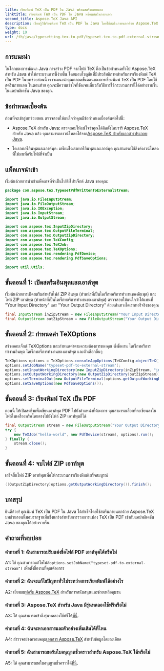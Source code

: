 ```yaml
---
title: เรียงพิมพ์ TeX เป็น PDF ใน Java พร้อมสตรีมภายนอก
linktitle: เรียงพิมพ์ TeX เป็น PDF ใน Java พร้อมสตรีมภายนอก
second_title: Aspose.TeX Java API
description: เรียนรู้วิธีเรียงพิมพ์ TeX เป็น PDF ใน Java โดยใช้สตรีมภายนอกด้วย Aspose.TeX ปฏิบัติตามคำแนะนำทีละขั้นตอนของเราเพื่อการบูรณาการที่ราบรื่น
type: docs
weight: 10
url: /th/java/typesetting-tex-to-pdf/typeset-tex-to-pdf-external-stream/
---
```

## การแนะนำ

ในโลกของการพัฒนา Java การสร้าง PDF จากไฟล์ TeX ถือเป็นข้อกำหนดทั่วไป Aspose.TeX สำหรับ Java ทำให้กระบวนการนี้ง่ายขึ้น โดยมอบโซลูชันที่มีประสิทธิภาพสำหรับการเรียงพิมพ์ TeX เป็น PDF ในบทช่วยสอนนี้ เราจะแนะนำคุณตลอดขั้นตอนของการเรียงพิมพ์ TeX เป็น PDF โดยใช้สตรีมภายนอก ในตอนท้าย คุณจะมีความเข้าใจที่ชัดเจนเกี่ยวกับวิธีการใช้กระบวนการนี้ได้อย่างราบรื่นในแอปพลิเคชัน Java ของคุณ

## ข้อกำหนดเบื้องต้น

ก่อนที่จะเข้าสู่บทช่วยสอน ตรวจสอบให้แน่ใจว่าคุณมีข้อกำหนดเบื้องต้นต่อไปนี้:

- Aspose.TeX สำหรับ Java: ตรวจสอบให้แน่ใจว่าคุณได้ติดตั้งไลบรารี Aspose.TeX สำหรับ Java แล้ว คุณสามารถดาวน์โหลดได้จาก[Aspose.TeX สำหรับเอกสารประกอบ Java](https://reference.aspose.com/tex/java/).

- ไดเรกทอรีอินพุตและเอาต์พุต: เตรียมไดเรกทอรีอินพุตและเอาต์พุต คุณสามารถใช้ลิงค์ดาวน์โหลดที่ให้มาเพื่อรับไฟล์ที่จำเป็น

## แพ็คเกจนำเข้า

เริ่มต้นด้วยการนำเข้าแพ็คเกจที่จำเป็นไปยังโปรเจ็กต์ Java ของคุณ:

```java
package com.aspose.tex.TypesetPdfWrittenToExternalStream;

import java.io.FileInputStream;
import java.io.FileOutputStream;
import java.io.IOException;
import java.io.InputStream;
import java.io.OutputStream;

import com.aspose.tex.InputZipDirectory;
import com.aspose.tex.OutputFileTerminal;
import com.aspose.tex.OutputZipDirectory;
import com.aspose.tex.TeXConfig;
import com.aspose.tex.TeXJob;
import com.aspose.tex.TeXOptions;
import com.aspose.tex.rendering.PdfDevice;
import com.aspose.tex.rendering.PdfSaveOptions;

import util.Utils;
```

## ขั้นตอนที่ 1: เปิดสตรีมอินพุตและเอาต์พุต

เริ่มต้นด้วยการเปิดสตรีมสำหรับไฟล์ ZIP อินพุต (ทำหน้าที่เป็นไดเร็กทอรีการทำงานของอินพุต) และไฟล์ ZIP เอาต์พุต (ทำหน้าที่เป็นไดเร็กทอรีการทำงานของเอาต์พุต) ตรวจสอบให้แน่ใจว่าได้แทนที่ "Your Input Directory" และ "Your Output Directory" ด้วยเส้นทางไดเรกทอรีจริงของคุณ

```java
final InputStream inZipStream = new FileInputStream("Your Input Directory" + "zip-in.zip");
final OutputStream outZipStream = new FileOutputStream("Your Output Directory" + "typeset-pdf-to-external-stream.zip");
```

## ขั้นตอนที่ 2: กำหนดค่า TeXOptions

สร้างออบเจ็กต์ TeXOptions และกำหนดค่าตามความต้องการของคุณ ตั้งชื่องาน ไดเร็กทอรีการทำงานอินพุต ไดเร็กทอรีการทำงานของเอาต์พุต และตัวเลือกอื่นๆ

```java
TeXOptions options = TeXOptions.consoleAppOptions(TeXConfig.objectTeX());
options.setJobName("typeset-pdf-to-external-stream");
options.setInputWorkingDirectory(new InputZipDirectory(inZipStream, "in"));
options.setOutputWorkingDirectory(new OutputZipDirectory(outZipStream));
options.setTerminalOut(new OutputFileTerminal(options.getOutputWorkingDirectory()));
options.setSaveOptions(new PdfSaveOptions());
```

## ขั้นตอนที่ 3: เรียงพิมพ์ TeX เป็น PDF

ตอนนี้ ให้เปิดสตรีมเพื่อเขียนเอาต์พุต PDF ไปยังตำแหน่งที่ต้องการ คุณสามารถเลือกที่จะเขียนลงในไฟล์ในเครื่องหรือโดยตรงไปยังไฟล์ ZIP เอาท์พุตก็ได้

```java
final OutputStream stream = new FileOutputStream("Your Output Directory" + "file-name.pdf");
try {
    new TeXJob("hello-world", new PdfDevice(stream), options).run();
} finally {
    stream.close();
}
```

## ขั้นตอนที่ 4: จบไฟล์ ZIP เอาท์พุต

เสร็จสิ้นไฟล์ ZIP เอาท์พุตเพื่อให้กระบวนการเรียงพิมพ์เสร็จสมบูรณ์

```java
((OutputZipDirectory)options.getOutputWorkingDirectory()).finish();
```

## บทสรุป

ยินดีด้วย! คุณพิมพ์ TeX เป็น PDF ใน Java ได้สำเร็จโดยใช้สตรีมภายนอกด้วย Aspose.TeX บทช่วยสอนนี้มอบรากฐานที่แข็งแกร่งสำหรับการรวมการแปลง TeX เป็น PDF เข้ากับแอปพลิเคชัน Java ของคุณได้อย่างราบรื่น

## คำถามที่พบบ่อย

### คำถามที่ 1: ฉันสามารถปรับแต่งชื่อไฟล์ PDF เอาต์พุตได้หรือไม่

 A1: ใช่ คุณสามารถแก้ไขไฟล์`options.setJobName("typeset-pdf-to-external-stream")` เพื่อตั้งชื่องานที่คุณต้องการ

### คำถามที่ 2: ฉันจะแก้ไขปัญหาทั่วไประหว่างการเรียงพิมพ์ได้อย่างไร

 A2: เยี่ยมชม[ฟอรั่ม Aspose.TeX](https://forum.aspose.com/c/tex/47) สำหรับการสนับสนุนและช่วยเหลือชุมชน

### คำถามที่ 3: Aspose.TeX สำหรับ Java มีรุ่นทดลองใช้ฟรีหรือไม่

 A3: ได้ คุณสามารถเข้าถึงรุ่นทดลองใช้ฟรีได้[ที่นี่](https://releases.aspose.com/).

### คำถามที่ 4: ฉันจะหาเอกสารและตัวอย่างเพิ่มเติมได้ที่ไหน

 A4: สำรวจอย่างครอบคลุม[เอกสาร Aspose.TeX](https://reference.aspose.com/tex/java/) สำหรับข้อมูลโดยละเอียด

### คำถามที่ 5: ฉันสามารถขอรับใบอนุญาตชั่วคราวสำหรับ Aspose.TeX ได้หรือไม่

 A5: ได้ คุณสามารถขอใบอนุญาตชั่วคราวได้[ที่นี่](https://purchase.aspose.com/temporary-license/).